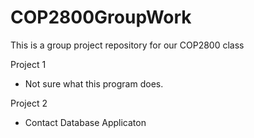# COP2800GroupWork

This is a group project repository for our COP2800 class

Project 1
- Not sure what this program does.

Project 2
- Contact Database Applicaton
